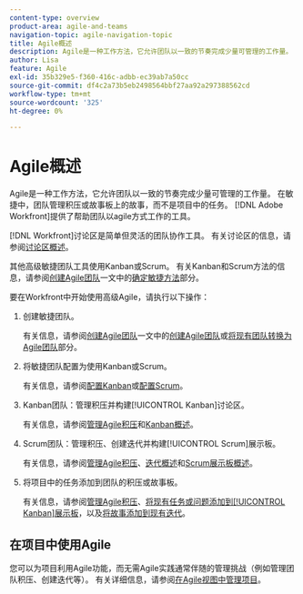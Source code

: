 ```yaml
---
content-type: overview
product-area: agile-and-teams
navigation-topic: agile-navigation-topic
title: Agile概述
description: Agile是一种工作方法，它允许团队以一致的节奏完成少量可管理的工作量。 在敏捷中，团队管理积压或故事板上的故事，而不是项目中的任务。 [!DNL Adobe Workfront] 提供了一些工具，可帮助团队以敏捷方式工作。
author: Lisa
feature: Agile
exl-id: 35b329e5-f360-416c-adbb-ec39ab7a50cc
source-git-commit: df4c2a73b5eb2498564bbf27aa92a297388562cd
workflow-type: tm+mt
source-wordcount: '325'
ht-degree: 0%

---
```


# Agile概述

Agile是一种工作方法，它允许团队以一致的节奏完成少量可管理的工作量。 在敏捷中，团队管理积压或故事板上的故事，而不是项目中的任务。 [!DNL Adobe Workfront]提供了帮助团队以agile方式工作的工具。

[!DNL Workfront]讨论区是简单但灵活的团队协作工具。 有关讨论区的信息，请参阅[讨论区概述](../agile/boards-overview.md)。

其他高级敏捷团队工具使用Kanban或Scrum。 有关Kanban和Scrum方法的信息，请参阅[创建Agile团队](../agile/get-started-with-agile-in-workfront/create-an-agile-team.md)一文中的[确定敏捷方法](../agile/get-started-with-agile-in-workfront/create-an-agile-team.md#deciding)部分。

要在Workfront中开始使用高级Agile，请执行以下操作：

1. 创建敏捷团队。

   有关信息，请参阅[创建Agile团队](../agile/get-started-with-agile-in-workfront/create-an-agile-team.md)一文中的[创建Agile团队](../agile/get-started-with-agile-in-workfront/create-an-agile-team.md/#create-an-agile-team-1)或[将现有团队转换为Agile团队](../agile/get-started-with-agile-in-workfront/create-an-agile-team.md#converting-an-existing-team-into-an-agaile-team)部分。

1. 将敏捷团队配置为使用Kanban或Scrum。

   有关信息，请参阅[配置Kanban](../agile/get-started-with-agile-in-workfront/configure-kanban.md)或[配置Scrum](../agile/get-started-with-agile-in-workfront/configure-scrum.md)。

1. Kanban团队：管理积压并构建[!UICONTROL Kanban]讨论区。

   有关信息，请参阅[管理Agile积压](../agile/work-in-an-agile-environment/manage-the-agile-backlog.md)和[Kanban概述](../agile/use-kanban-in-an-agile-team/kanban-overview.md)。

1. Scrum团队：管理积压、创建迭代并构建[!UICONTROL Scrum]展示板。

   有关信息，请参阅[管理Agile积压](../agile/work-in-an-agile-environment/manage-the-agile-backlog.md)、[迭代概述](../agile/use-scrum-in-an-agile-team/iterations/iterations-overview.md)和[Scrum展示板概述](../agile/use-scrum-in-an-agile-team/scrum-board/scrum-board-overview.md)。

1. 将项目中的任务添加到团队的积压或故事板。

   有关信息，请参阅[管理Agile积压](../agile/work-in-an-agile-environment/manage-the-agile-backlog.md)、[将现有任务或问题添加到[!UICONTROL Kanban]展示板](../agile/use-kanban-in-an-agile-team/add-existing-tasks-or-issues-to-the-kanban-board.md)，以及[将故事添加到现有迭代](../agile/use-scrum-in-an-agile-team/iterations/add-stories-to-existing-iteration.md)。

## 在项目中使用Agile

您可以为项目利用Agile功能，而无需Agile实践通常伴随的管理挑战（例如管理团队积压、创建迭代等）。 有关详细信息，请参阅[在Agile视图中管理项目](/help/quicksilver/manage-work/projects/manage-projects/manage-projects-in-agile-view.md)。
